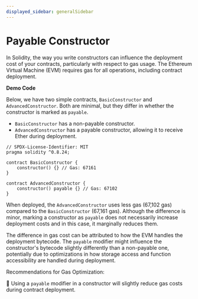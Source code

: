 ```yaml
---
displayed_sidebar: generalSidebar
---
```


# Payable Constructor

In Solidity, the way you write constructors can influence the deployment cost of your contracts, particularly with respect to gas usage. The Ethereum Virtual Machine (EVM) requires gas for all operations, including contract deployment.

**Demo Code**

Below, we have two simple contracts, `BasicConstructor` and `AdvancedConstructor`. Both are minimal, but they differ in whether the constructor is marked as `payable`.

- `BasicConstructor` has a non-payable constructor.
- `AdvancedConstructor` has a payable constructor, allowing it to receive Ether during deployment.

```solidity
// SPDX-License-Identifier: MIT
pragma solidity ^0.8.24;

contract BasicConstructor {
    constructor() {} // Gas: 67161
}

contract AdvancedConstructor {
    constructor() payable {} // Gas: 67102
}
```

When deployed, the `AdvancedConstructor` uses less gas (67,102 gas) compared to the `BasicConstructor` (67,161 gas). Although the difference is minor, marking a constructor as `payable` does not necessarily increase deployment costs and in this case, it marginally reduces them.

The difference in gas cost can be attributed to how the EVM handles the deployment bytecode. The `payable` modifier might influence the constructor's bytecode slightly differently than a non-payable one, potentially due to optimizations in how storage access and function accessibility are handled during deployment.

Recommendations for Gas Optimization:

🌟 Using a `payable` modifier in a constructor will slightly reduce gas costs during contract deployment.
